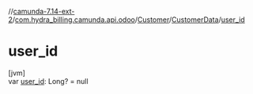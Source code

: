 //[camunda-7.14-ext-2](../../../../index.md)/[com.hydra_billing.camunda.api.odoo](../../index.md)/[Customer](../index.md)/[CustomerData](index.md)/[user_id](user_id.md)

# user_id

[jvm]\
var [user_id](user_id.md): Long? = null
